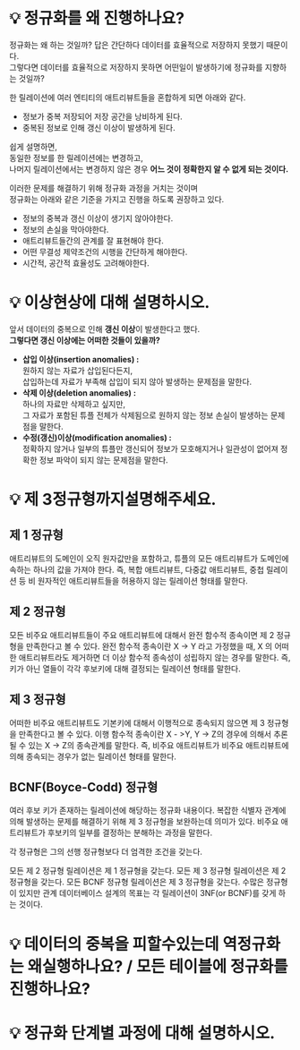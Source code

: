 # 💡 정규화를 왜 진행하나요?
 
정규화는 왜 하는 것일까? 답은 간단하다 데이터를 효율적으로 저장하지 못했기 때문이다.             
그렇다면 데이터를 효율적으로 저장하지 못하면 어떤일이 발생하기에 정규화를 지향하는 것일까?         
   
한 릴레이션에 여러 엔티티의 애트리뷰트들을 혼합하게 되면 아래와 같다.        
   
* 정보가 중복 저장되어 저장 공간을 낭비하게 된다. 
* 중복된 정보로 인해 갱신 이상이 발생하게 된다. 
          
쉽게 설명하면,   
동일한 정보를 한 릴레이션에는 변경하고,      
나머지 릴레이션에서는 변경하지 않은 경우 **어느 것이 정확한지 알 수 없게 되는 것이다.**      
 
이러한 문제를 해결하기 위해 정규화 과정을 거치는 것이며     
정규화는 아래와 같은 기준을 가지고 진행을 하도록 권장하고 있다.  

* 정보의 중복과 갱신 이상이 생기지 않아야한다.     
* 정보의 손실을 막아야한다.   
* 애트리뷰트들간의 관계를 잘 표현해야 한다.  
* 어떤 무결성 제약조건의 시행을 간단하게 해야한다.   
* 시간적, 공간적 효율성도 고려해야한다.   
    
 # 💡 이상현상에 대해 설명하시오.
     
앞서 데이터의 중복으로 인해 **갱신 이상**이 발생한다고 했다.            
**그렇다면 갱신 이상에는 어떠한 것들이 있을까?**               
* **삽입 이상(insertion anomalies) :**   
  원하지 않는 자료가 삽입된다든지,   
  삽입하는데 자료가 부족해 삽입이 되지 않아 발생하는 문제점을 말한다.  
* **삭제 이상(deletion anomalies) :**   
  하나의 자료만 삭제하고 싶지만,   
  그 자료가 포함된 튜플 전체가 삭제됨으로 원하지 않는 정보 손실이 발생하는 문제점을 말한다.
* **수정(갱신)이상(modification anomalies) :**   
  정확하지 않거나 일부의 튜플만 갱신되어 정보가 모호해지거나 일관성이 없어져 정확한 정보 파악이 되지 않는 문제점을 말한다.

# 💡 제 3정규형까지설명해주세요.
## 제 1 정규형
애트리뷰트의 도메인이 오직 원자값만을 포함하고, 튜플의 모든 애트리뷰트가 도메인에 속하는 하나의 값을 가져야 한다. 즉, 복합 애트리뷰트, 다중값 애트리뷰트, 중첩 릴레이션 등 비 원자적인 애트리뷰트들을 허용하지 않는 릴레이션 형태를 말한다.

## 제 2 정규형
모든 비주요 애트리뷰트들이 주요 애트리뷰트에 대해서 완전 함수적 종속이면 제 2 정규형을 만족한다고 볼 수 있다. 완전 함수적 종속이란 X -> Y 라고 가정했을 때, X 의 어떠한 애트리뷰트라도 제거하면 더 이상 함수적 종속성이 성립하지 않는 경우를 말한다. 즉, 키가 아닌 열들이 각각 후보키에 대해 결정되는 릴레이션 형태를 말한다.

## 제 3 정규형
어떠한 비주요 애트리뷰트도 기본키에 대해서 이행적으로 종속되지 않으면 제 3 정규형을 만족한다고 볼 수 있다. 이행 함수적 종속이란 X - >Y, Y -> Z의 경우에 의해서 추론될 수 있는 X -> Z의 종속관계를 말한다. 즉, 비주요 애트리뷰트가 비주요 애트리뷰트에 의해 종속되는 경우가 없는 릴레이션 형태를 말한다.

## BCNF(Boyce-Codd) 정규형
여러 후보 키가 존재하는 릴레이션에 해당하는 정규화 내용이다. 복잡한 식별자 관계에 의해 발생하는 문제를 해결하기 위해 제 3 정규형을 보완하는데 의미가 있다. 비주요 애트리뷰트가 후보키의 일부를 결정하는 분해하는 과정을 말한다.

각 정규형은 그의 선행 정규형보다 더 엄격한 조건을 갖는다.

모든 제 2 정규형 릴레이션은 제 1 정규형을 갖는다.
모든 제 3 정규형 릴레이션은 제 2 정규형을 갖는다.
모든 BCNF 정규형 릴레이션은 제 3 정규형을 갖는다.
수많은 정규형이 있지만 관계 데이터베이스 설계의 목표는 각 릴레이션이 3NF(or BCNF)를 갖게 하는 것이다.


# 💡 데이터의 중복을 피할수있는데 역정규화는 왜실행하나요? / 모든 테이블에 정규화를 진행하나요?
# 💡 정규화 단계별 과정에 대해 설명하시오.
